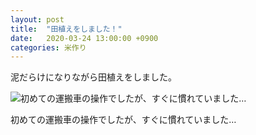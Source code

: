 ```yaml
---
layout: post
title:  "田植えをしました！"
date:   2020-03-24 13:00:00 +0900
categories: 米作り
---
```

泥だらけになりながら田植えをしました。

![初めての運搬車の操作でしたが、すぐに慣れていました…]({{site.baseurl}}/images/1633131127.jpg)

初めての運搬車の操作でしたが、すぐに慣れていました…

